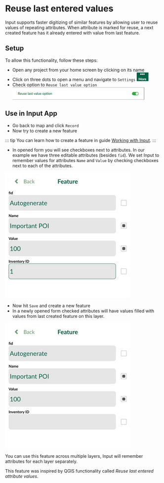 # Reuse last entered values

Input supports faster digitizing of similar features by allowing user to reuse values of repeating attributes. When attribute is marked for reuse, a next created feature has it already entered with value from last feature.

## Setup 

To allow this functionality, follow these steps:

 - Open any project from your home screen by clicking on its name
 - Click on three dots to open a menu and navigate to `Settings`
![photos](./input_more_icon.png)
 - Check option to `Reuse last value option`
![photos](./reuse_last_value_option.png)

## Use in Input App

 - Go back to map and click `Record`
 - Now try to create a new feature

::: tip
 You can learn how to create a feature in guide [Working with Input](./input-tour/index.md).
:::

 - In opened form you will see checkboxes next to attributes. In our example we have three editable attributes (besides `fid`). We set Input to remember values for attributes `Name` and `Value` by checking checkboxes next to each of the attributes.

![photos](./reuse_last_values_digitize_before.png)

 - Now hit `Save` and create a new feature
 - In a newly opened form checked attributes will have values filled with values from last created feature on this layer.

![photos](./reuse_last_values_digitize_after.png)

You can use this feature across multiple layers, Input will remember attributes for each layer separately.

This feature was inspired by QGIS functionality called _Reuse last entered attribute values_.
